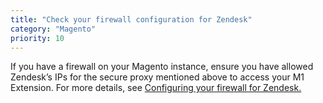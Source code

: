 ```yaml
---
title: "Check your firewall configuration for Zendesk"
category: "Magento"
priority: 10
---
```


If you have a firewall on your Magento instance, ensure you have allowed Zendesk’s IPs for the secure proxy mentioned above to access your M1 Extension. For more details, see [Configuring your firewall for Zendesk.](https://support.zendesk.com/hc/en-us/articles/203660846)

